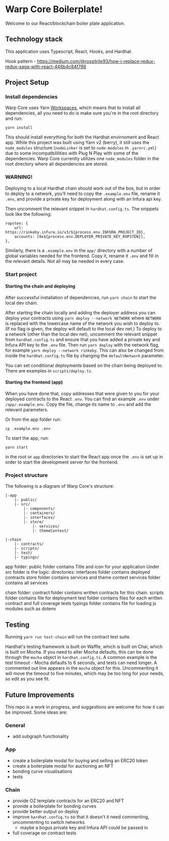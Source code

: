 # Warp Core Boilerplate!

Welcome to our React/blockchain boiler plate application.

## Technology stack

This application uses Typescript, React, Hooks, and Hardhat.

Hook pattern - https://medium.com/@rossitrile93/how-i-replace-redux-redux-saga-with-react-446b4c84f788

## Project Setup

### Install dependencies

Warp Core uses Yarn [Workspaces](https://yarnpkg.com/features/workspaces), which means that to install all dependencies, all you need to do is make sure you're in the root directory and run:

```
yarn install
```

This should install everything for both the Hardhat envirnoment and React app. While this project was built using Yarn v2 (berry), it still uses the `node_modules` structure (`nodeLinker` is set to `node-modules` in `.yarnrc.yml`) due to some incompatbililities with Plug N Play with some of the dependencies. Warp Core currently utilizes one `node_modules` folder in the root directory where all dependencies are stored.

### WARNING!

Deploying to a local Hardhat chain should work out of the box, but in order to deploy to a network, you'll need to copy the `.example.env` file, rename it `.env`, and provide a private key for deployment along with an Infura api key.

Then uncomment the relevant snippet in `hardhat.config.ts`. The snippets look like the following:

```
ropsten: {
	url: https://rinkeby.infura.io/v3/${process.env.INFURA_PROJECT_ID},
	accounts: [0x${process.env.DEPLOYER_PRIVATE_KEY_ROPSTEN}],
},
```

Similarly, there is a `.example.env` in the `app/` directory with a number of global variables needed for the frontend. Copy it, rename it `.env` and fill in the relevant details. Not all may be needed in every case.

### Start project

#### Starting the chain and deploying

After successful installation of dependencies, run `yarn chain` to start the local dev chain.

After starting the chain locally and adding the deployer address you can deploy your contracts using `yarn deploy --network NETWORK` where `NETWORK` is replaced with the lowercase name of the network you wish to deploy to. (If no flag is given, the deploy will default to the local dev net.) To deploy to a network (other than the local dev net), uncomment the relevant snippet from `hardhat.config.ts` and ensure that you have added a private key and Infura API key to the `.env` file. Then run `yarn deploy` with the network flag, for example `yarn deploy --network rinkeby`. This can also be changed from inside the `hardhat.config.ts` file by changing the `defaultNetwork` parameter.

You can set conditional deployments based on the chain being deployed to. There are examples in `scripts/deploy.ts`.

#### Starting the frontend (app)

When you have done that, copy addresses that were given to you for your deployed contracts to the React `.env`. You can find an example `.env` under `/app/.example.env`. Copy the file, change its name to `.env` and add the relevant parameters.

Or from the app folder run:

```
cp .example.env .env
```

To start the app, run:

```
yarn start
```

in the root or `app` directories to start the React app once the `.env` is set up in order to start the development server for the frontend.

### Project structure

The following is a diagram of Warp Core's structure:

```
|-app
	|- public/
	|- src/
		|- components/
		|- containers/
		|- interfaces/
		|- store/
			|- services/
			|- themeContext/

|-chain
	|- contracts/
	|- scripts/
	|- test/
	|- typings/
```

app folder:
public folder contains Title and icon for your application
Under src folder is the logic:
directories:
interfaces folder contains deployed contracts
store folder contains services and theme context
services folder contains all services

chain folder:
contract folder contains written contracts for this chain.
scripts folder contains file for deployment
test folder contains files for each written contract and full coverage tests
typings folder contains file for loading js modules such as dotenv

## Testing

Running `yarn run test-chain` will run the contract test suite.

Hardhat's testing framework is built on Waffle, which is built on Chai, which is built on Mocha. If you need to alter Mocha defaults, this can be done through the `mocha` object in `hardhat.config.ts`. A common example is the test timeout - Mocha defaults to 6 seconds, and tests can need longer. A commented out line appears in the `mocha` object for this. Uncommenting it will move the timeout to five minutes, which may be too long for your needs, so edit as you see fit.

## Future Improvements

This repo is a work in progress, and suggestions are welcome for how it can be improved. Some ideas are:

### General

- add subgraph functionality

### App

- create a boilerplate modal for buying and selling an ERC20 token
- create a boilerplate modal for auctioning an NFT
- bonding curve visualisations
- tests

### Chain

- provide OZ template contracts for an ERC20 and NFT
- provide a boilerplate for bonding curves
- provide better output on deploy
- improve `hardhat.config.ts` so that it doesn't it need commenting, uncommenting to switch networks
  - maybe a bogus private key and Infura API could be passed in
- full coverage on contract tests
